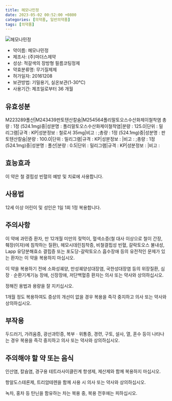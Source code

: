```yaml
---
title: 헤모나민정
date: 2023-05-02 00:52:00 +0800
categories: [의약품, 일반의약품]
tags: [의약품]
---
```

![헤모나민정](https://nedrug.mfds.go.kr/pbp/cmn/itemImageDownload/150186122556700012)

- 약이름: 헤모나민정
- 제조사: (주)마더스제약
- 성상: 적갈색의 장방형 필름코팅정제
- 약효분류명: 무기질제제
- 허가일자: 20161208
- 보관방법: 기밀용기, 실온보관(1-30℃)
- 사용기간: 제조일로부터 36 개월
## 유효성분
M223289폴산|M243439판토텐산칼슘|M254564폴리말토오스수산화제이철착염
총량 : 1정 (524.1mg)중|성분명 : 폴리말토오스수산화제이철착염|분량 : 125.0|단위 : 밀리그램|규격 : KP|성분정보 : 철로서 35mg|비고 : ;총량 : 1정 (524.1mg)중|성분명 : 판토텐산칼슘|분량 : 100.0|단위 : 밀리그램|규격 : KP|성분정보 : |비고 : ;총량 : 1정 (524.1mg)중|성분명 : 폴산|분량 : 0.5|단위 : 밀리그램|규격 : KP|성분정보 : |비고 :
## 효능효과
이 약은 철 결핍성 빈혈의 예방 및 치료에 사용합니다.

## 사용법
12세 이상 어린이 및 성인은 1일 1회 1정 복용합니다.

## 주의사항
이 약에 과민증 환자, 만 12개월 미만의 젖먹이, 혈색소증(철 대사 이상으로 철이 간장, 췌장(이자)에 침착하는 질환), 헤모시데린침착증, 비철결핍성 빈혈, 갈락토오스 불내성, Lapp 유당분해효소 결핍증 또는 포도당-갈락토오스 흡수장애 등의 유전적인 문제가 있는 환자는 이 약을 복용하지 마십시오.

이 약을 복용하기 전에 소화성궤양, 만성궤양성대장염, 국한성대장염 등의 위장질환, 심장ㆍ순환기계기능 장애, 신장장애, 저단백혈증 환자는 의사 또는 약사와 상의하십시오.

정해진 용법과 용량을 잘 지키십시오.

1개월 정도 복용하여도 증상의 개선이 없을 경우 복용을 즉각 중지하고 의사 또는 약사와 상의하십시오.

## 부작용
두드러기, 가려움증, 광선과민증, 복부ㆍ위통증, 경련, 구토, 설사, 열, 혼수 등이 나타나는 경우 복용을 즉각 중지하고 의사 또는 약사와 상의하십시오.

## 주의해야 할 약 또는 음식
인산염, 칼슘염, 경구용 테트라사이클린계 항생제, 제산제와 함께 복용하지 마십시오.

항알도스테론제, 트리암테렌을 함께 사용 시 의사 또는 약사와 상의하십시오.

녹차, 홍차 등 탄닌을 함유하는 차는 복용 중, 복용 전후에는 피하십시오.

